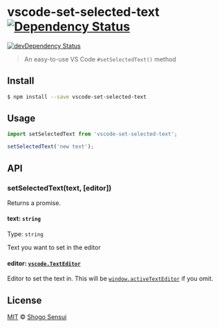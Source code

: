 # vscode-set-selected-text [![Dependency Status](https://david-dm.org/1000ch/vscode-set-selected-text.svg)](https://david-dm.org/1000ch/vscode-set-selected-text)
[![devDependency Status](https://david-dm.org/1000ch/vscode-set-selected-text/dev-status.svg)](https://david-dm.org/1000ch/vscode-set-selected-text?type=dev)

> An easy-to-use VS Code `#setSelectedText()` method

## Install

```bash
$ npm install --save vscode-set-selected-text
```

## Usage

```js
import setSelectedText from 'vscode-set-selected-text';

setSelectedText('new text');
```

## API

### setSelectedText(text, [editor])

Returns a promise.

#### text: `string`

Type: `string`

Text you want to set in the editor

#### editor: [`vscode.TextEditor`](https://code.visualstudio.com/api/references/vscode-api#TextEditor)

Editor to set the text in. This will be [`window.activeTextEditor`](https://code.visualstudio.com/api/references/vscode-api#window) if you omit.

## License

[MIT](https://1000ch.mit-license.org) © [Shogo Sensui](https://github.com/1000ch)
